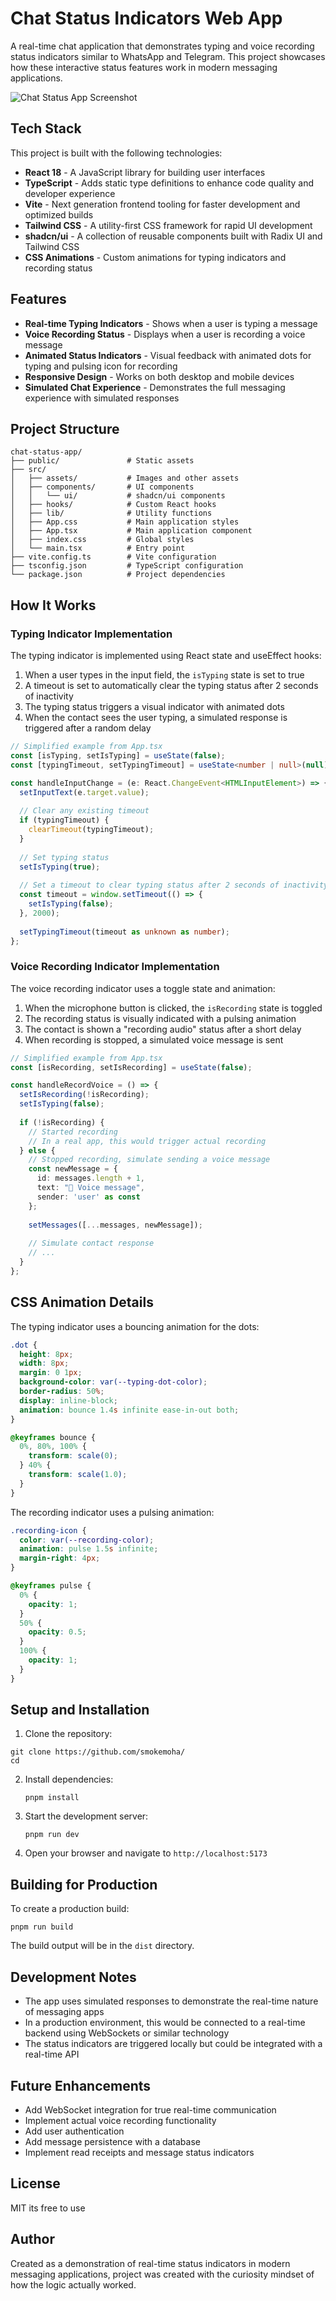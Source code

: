 # Chat Status Indicators Web App

A real-time chat application that demonstrates typing and voice recording status indicators similar to WhatsApp and Telegram. This project showcases how these interactive status features work in modern messaging applications.

![Chat Status App Screenshot](/home/ubuntu/screenshots/5173-i6jiawbb9c0zkj3_2025-05-19_04-18-39_2890.webp)

## Tech Stack

This project is built with the following technologies:

- **React 18** - A JavaScript library for building user interfaces
- **TypeScript** - Adds static type definitions to enhance code quality and developer experience
- **Vite** - Next generation frontend tooling for faster development and optimized builds
- **Tailwind CSS** - A utility-first CSS framework for rapid UI development
- **shadcn/ui** - A collection of reusable components built with Radix UI and Tailwind CSS
- **CSS Animations** - Custom animations for typing indicators and recording status

## Features

- **Real-time Typing Indicators** - Shows when a user is typing a message
- **Voice Recording Status** - Displays when a user is recording a voice message
- **Animated Status Indicators** - Visual feedback with animated dots for typing and pulsing icon for recording
- **Responsive Design** - Works on both desktop and mobile devices
- **Simulated Chat Experience** - Demonstrates the full messaging experience with simulated responses

## Project Structure

```
chat-status-app/
├── public/               # Static assets
├── src/
│   ├── assets/           # Images and other assets
│   ├── components/       # UI components
│   │   └── ui/           # shadcn/ui components
│   ├── hooks/            # Custom React hooks
│   ├── lib/              # Utility functions
│   ├── App.css           # Main application styles
│   ├── App.tsx           # Main application component
│   ├── index.css         # Global styles
│   └── main.tsx          # Entry point
├── vite.config.ts        # Vite configuration
├── tsconfig.json         # TypeScript configuration
└── package.json          # Project dependencies
```

## How It Works

### Typing Indicator Implementation

The typing indicator is implemented using React state and useEffect hooks:

1. When a user types in the input field, the `isTyping` state is set to true
2. A timeout is set to automatically clear the typing status after 2 seconds of inactivity
3. The typing status triggers a visual indicator with animated dots
4. When the contact sees the user typing, a simulated response is triggered after a random delay

```typescript
// Simplified example from App.tsx
const [isTyping, setIsTyping] = useState(false);
const [typingTimeout, setTypingTimeout] = useState<number | null>(null);

const handleInputChange = (e: React.ChangeEvent<HTMLInputElement>) => {
  setInputText(e.target.value);
  
  // Clear any existing timeout
  if (typingTimeout) {
    clearTimeout(typingTimeout);
  }
  
  // Set typing status
  setIsTyping(true);
  
  // Set a timeout to clear typing status after 2 seconds of inactivity
  const timeout = window.setTimeout(() => {
    setIsTyping(false);
  }, 2000);
  
  setTypingTimeout(timeout as unknown as number);
};
```

### Voice Recording Indicator Implementation

The voice recording indicator uses a toggle state and animation:

1. When the microphone button is clicked, the `isRecording` state is toggled
2. The recording status is visually indicated with a pulsing animation
3. The contact is shown a "recording audio" status after a short delay
4. When recording is stopped, a simulated voice message is sent

```typescript
// Simplified example from App.tsx
const [isRecording, setIsRecording] = useState(false);

const handleRecordVoice = () => {
  setIsRecording(!isRecording);
  setIsTyping(false);
  
  if (!isRecording) {
    // Started recording
    // In a real app, this would trigger actual recording
  } else {
    // Stopped recording, simulate sending a voice message
    const newMessage = {
      id: messages.length + 1,
      text: "🎤 Voice message",
      sender: 'user' as const
    };
    
    setMessages([...messages, newMessage]);
    
    // Simulate contact response
    // ...
  }
};
```

## CSS Animation Details

The typing indicator uses a bouncing animation for the dots:

```css
.dot {
  height: 8px;
  width: 8px;
  margin: 0 1px;
  background-color: var(--typing-dot-color);
  border-radius: 50%;
  display: inline-block;
  animation: bounce 1.4s infinite ease-in-out both;
}

@keyframes bounce {
  0%, 80%, 100% { 
    transform: scale(0);
  } 40% { 
    transform: scale(1.0);
  }
}
```

The recording indicator uses a pulsing animation:

```css
.recording-icon {
  color: var(--recording-color);
  animation: pulse 1.5s infinite;
  margin-right: 4px;
}

@keyframes pulse {
  0% {
    opacity: 1;
  }
  50% {
    opacity: 0.5;
  }
  100% {
    opacity: 1;
  }
}
```

## Setup and Installation

1. Clone the repository:
```
git clone https://github.com/smokemoha/
cd 
```
2. Install dependencies:
   ```
   pnpm install
   ```
3. Start the development server:
   ```
   pnpm run dev
   ```
4. Open your browser and navigate to `http://localhost:5173`

## Building for Production

To create a production build:

```
pnpm run build
```

The build output will be in the `dist` directory.

## Development Notes

- The app uses simulated responses to demonstrate the real-time nature of messaging apps
- In a production environment, this would be connected to a real-time backend using WebSockets or similar technology
- The status indicators are triggered locally but could be integrated with a real-time API

## Future Enhancements

- Add WebSocket integration for true real-time communication
- Implement actual voice recording functionality
- Add user authentication
- Add message persistence with a database
- Implement read receipts and message status indicators

## License

MIT
its free to use 
## Author

Created as a demonstration of real-time status indicators in modern messaging applications, project was created with the curiosity mindset of how the logic actually worked.
